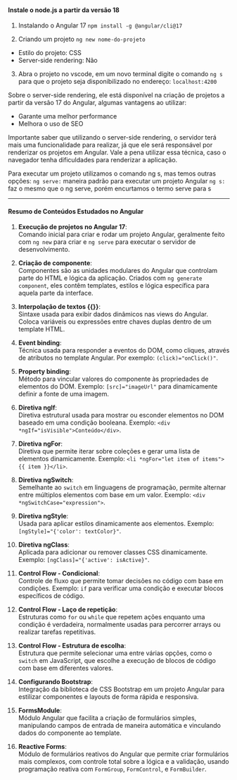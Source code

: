 #### Instale o node.js a partir da versão 18

1. Instalando o Angular 17
    `npm install -g @angular/cli@17`

2. Criando um projeto
    `ng new nome-do-projeto`
* Estilo do projeto: CSS
* Server-side rendering: Não

3. Abra o projeto no vscode, em um novo terminal digite o comando `ng s` para que o projeto seja disponibilizado no endereço: `localhost:4200`

Sobre o server-side rendering, ele está disponível na criação de projetos a partir da versão 17 do Angular, algumas vantagens ao utilizar:
*	Garante uma melhor performance
*	Melhora o uso de SEO

Importante saber que utilizando o server-side rendering, o servidor terá mais uma funcionalidade para realizar, já que ele será responsável por renderizar os projetos em Angular. Vale a pena utilizar essa técnica, caso o navegador tenha dificuldades para renderizar a aplicação.

Para executar um projeto utilizamos o comando ng s, mas temos outras opções:
`ng serve:` maneira padrão para executar um projeto Angular
`ng s:` faz o mesmo que o ng serve, porém encurtamos o termo serve para s
<hr>

#### Resumo de Conteúdos Estudados no Angular

1. **Execução de projetos no Angular 17**:  
   Comando inicial para criar e rodar um projeto Angular, geralmente feito com `ng new` para criar e `ng serve` para executar o servidor de desenvolvimento.

2. **Criação de componente**:  
   Componentes são as unidades modulares do Angular que controlam parte do HTML e lógica da aplicação. Criados com `ng generate component`, eles contêm templates, estilos e lógica específica para aquela parte da interface.

3. **Interpolação de textos {{}}**:  
   Sintaxe usada para exibir dados dinâmicos nas views do Angular. Coloca variáveis ou expressões entre chaves duplas dentro de um template HTML.

4. **Event binding**:  
   Técnica usada para responder a eventos do DOM, como cliques, através de atributos no template Angular. Por exemplo: `(click)="onClick()"`.

5. **Property binding**:  
   Método para vincular valores do componente às propriedades de elementos do DOM. Exemplo: `[src]="imageUrl"` para dinamicamente definir a fonte de uma imagem.

6. **Diretiva ngIf**:  
   Diretiva estrutural usada para mostrar ou esconder elementos no DOM baseado em uma condição booleana. Exemplo: `<div *ngIf="isVisible">Conteúdo</div>`.

7. **Diretiva ngFor**:  
   Diretiva que permite iterar sobre coleções e gerar uma lista de elementos dinamicamente. Exemplo: `<li *ngFor="let item of items">{{ item }}</li>`.

8. **Diretiva ngSwitch**:  
   Semelhante ao `switch` em linguagens de programação, permite alternar entre múltiplos elementos com base em um valor. Exemplo: `<div *ngSwitchCase="expression">`.

9. **Diretiva ngStyle**:  
   Usada para aplicar estilos dinamicamente aos elementos. Exemplo: `[ngStyle]="{'color': textColor}"`.

10. **Diretiva ngClass**:  
   Aplicada para adicionar ou remover classes CSS dinamicamente. Exemplo: `[ngClass]="{'active': isActive}"`.

11. **Control Flow - Condicional**:  
    Controle de fluxo que permite tomar decisões no código com base em condições. Exemplo: `if` para verificar uma condição e executar blocos específicos de código.

12. **Control Flow - Laço de repetição**:  
    Estruturas como `for` ou `while` que repetem ações enquanto uma condição é verdadeira, normalmente usadas para percorrer arrays ou realizar tarefas repetitivas.

13. **Control Flow - Estrutura de escolha**:  
    Estrutura que permite selecionar uma entre várias opções, como o `switch` em JavaScript, que escolhe a execução de blocos de código com base em diferentes valores.

14. **Configurando Bootstrap**:  
    Integração da biblioteca de CSS Bootstrap em um projeto Angular para estilizar componentes e layouts de forma rápida e responsiva.

15. **FormsModule**:  
    Módulo Angular que facilita a criação de formulários simples, manipulando campos de entrada de maneira automática e vinculando dados do componente ao template.

16. **Reactive Forms**:  
    Módulo de formulários reativos do Angular que permite criar formulários mais complexos, com controle total sobre a lógica e a validação, usando programação reativa com `FormGroup`, `FormControl`, e `FormBuilder`.